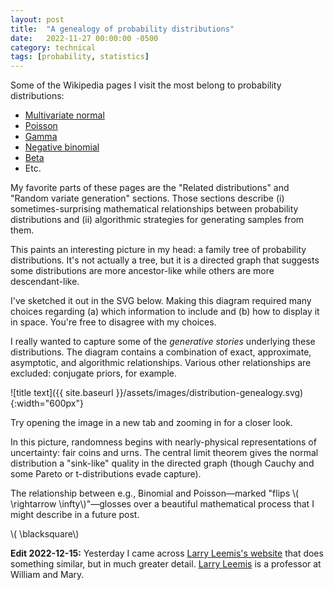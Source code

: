 ```yaml
---
layout: post
title:  "A genealogy of probability distributions"
date:   2022-11-27 00:00:00 -0500
category: technical
tags: [probability, statistics] 
---
```


Some of the Wikipedia pages I visit the most belong to probability distributions:

* [Multivariate normal](https://en.wikipedia.org/wiki/Multivariate_normal_distribution])
* [Poisson](https://en.wikipedia.org/wiki/Poisson_distribution)
* [Gamma](https://en.wikipedia.org/wiki/Gamma_distribution)
* [Negative binomial](https://en.wikipedia.org/wiki/Negative_binomial_distribution)
* [Beta](https://en.wikipedia.org/wiki/Beta_distribution)
* Etc.

My favorite parts of these pages are the "Related distributions" and "Random variate generation" sections.
Those sections describe (i) sometimes-surprising mathematical relationships between probability distributions and (ii) algorithmic strategies for generating samples from them.

This paints an interesting picture in my head: a family tree of probability distributions.
It's not actually a tree, but it is a directed graph that suggests some distributions are more ancestor-like while others are more descendant-like.

I've sketched it out in the SVG below.
Making this diagram required many choices regarding (a) which information to include and (b) how to display it in space.
You're free to disagree with my choices.

I really wanted to capture some of the _generative stories_ underlying these distributions.
The diagram contains a combination of exact, approximate, asymptotic, and algorithmic relationships.
Various other relationships are excluded: conjugate priors, for example.

![title text]({{ site.baseurl }}/assets/images/distribution-genealogy.svg){:width="600px"} 

Try opening the image in a new tab and zooming in for a closer look.

In this picture, randomness begins with nearly-physical representations of uncertainty: fair coins and urns.
The central limit theorem gives the normal distribution a "sink-like" quality in the directed graph (though Cauchy and some Pareto or t-distributions evade capture).

The relationship between e.g., Binomial and Poisson&mdash;marked "flips \\( \rightarrow \infty\\)"&mdash;glosses over a beautiful mathematical process that I might describe in a future post.

\\( \blacksquare\\)  

**Edit 2022-12-15:** Yesterday I came across [Larry Leemis's website](http://www.math.wm.edu/~leemis/chart/UDR/UDR.html) that does something similar, but in much greater detail. [Larry Leemis](http://www.math.wm.edu/~leemis/) is a professor at William and Mary.

